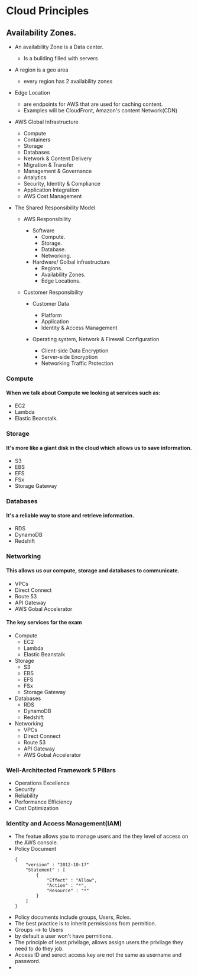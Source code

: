 # Cloud Principles

## Availability Zones.
- An availability Zone is a Data center.
    - Is a building filled with servers
- A region is a geo area
    - every region has 2 availability zones
- Edge Location
    - are endpoints for AWS that are used for caching content.
    - Examples will be CloudFront, Amazon's content Network(CDN)
- AWS Global Infrastructure
    - Compute
    - Containers
    - Storage
    - Databases
    - Network & Content Delivery
    - Migration & Transfer
    - Management & Governance
    - Analytics
    - Security, Identity & Compliance
    - Application Integration
    - AWS Cost Management
- The Shared Responsibility Model

    - AWS Responsibility
        - Software
            - Compute.
            - Storage.
            - Database.
            - Networking.
        - Hardware/ Golbal infrastructure
            - Regions.
            - Availability Zones.
            - Edge Locations.

    - Customer Responsibility

        - Customer Data
            - Platform
            - Application
            - Identity & Access Management

        - Operating system, Network & Firewall Configuration
            - Client-side Data Encryption
            - Server-side Encryption
            - Networking Traffic Protection 

### Compute
#### When we talk about Compute we looking at services such as:
- EC2
- Lambda
- Elastic Beanstalk.
### Storage
#### It's more like a giant disk in the cloud which allows us to save information.
- S3
- EBS
- EFS
- FSx
- Storage Gateway
### Databases
#### It's a reliable way to store and retrieve information.
- RDS
- DynamoDB
- Redshift
### Networking
#### This allows us our compute, storage and databases to communicate.
- VPCs
- Direct Connect
- Route 53
- API Gateway
- AWS Gobal Accelerator

#### The key services for the exam
- Compute
    - EC2
    - Lambda
    - Elastic Beanstalk
- Storage
    - S3
    - EBS
    - EFS
    - FSx
    - Storage Gateway
- Databases
    - RDS
    - DynamoDB
    - Redshift
- Networking
    - VPCs
    - Direct Connect
    - Route 53
    - API Gateway
    - AWS Gobal Accelerator

### Well-Architected Framework 5 Pillars
- Operations Excellence
- Security
- Reliability
- Performance Efficiency
- Cost Optimization

### Identity and Access Management(IAM)
- The featue allows you to manage users and the they level of access on the AWS console.
- Policy Document
    ~~~
    {
        "version" : "2012-10-17"
        "Statement" : [
            {
                "Effect" : "Allow",
                "Action" : "*",
                "Resource" : "*"
            }
        ]
    }
    ~~~
- Policy documents include groups, Users, Roles.
- The best practice is to inherit permissions from permition.
- Groups --> to Users
- by default a user won't have permitions.
- The principle of least privilage, allows assign users the privilage they need to do they job.
- Access ID and serect access key are not the same as username and password.
- 